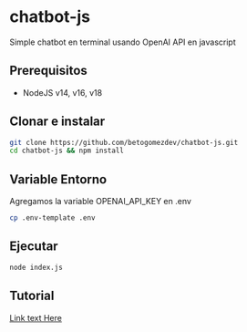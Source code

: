 # chatbot-js
Simple chatbot en terminal usando OpenAI API en javascript

## Prerequisitos

* NodeJS v14, v16, v18

## Clonar e instalar

```sh
git clone https://github.com/betogomezdev/chatbot-js.git
cd chatbot-js && npm install
```
## Variable Entorno
Agregamos la variable OPENAI_API_KEY en .env
```sh
cp .env-template .env
```
## Ejecutar 

```sh
node index.js 
```

## Tutorial
[Link text Here](https://link-url-here.org)
